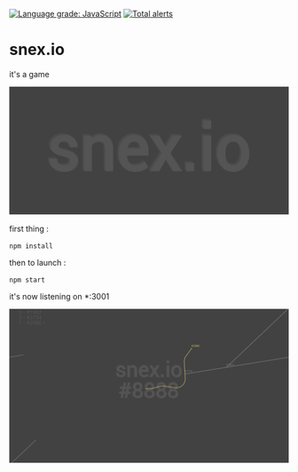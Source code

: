 [![Language grade: JavaScript](https://img.shields.io/lgtm/grade/javascript/g/Klemek/snex.io.svg?logo=lgtm&logoWidth=18)](https://lgtm.com/projects/g/Klemek/snex.io/context:javascript)
[![Total alerts](https://img.shields.io/lgtm/alerts/g/Klemek/snex.io.svg?logo=lgtm&logoWidth=18)](https://lgtm.com/projects/g/Klemek/snex.io/alerts/)

# snex.io

it's a game

![preview](preview.gif)

first thing :
```
npm install
```

then to launch :
```
npm start
```
it's now listening on *:3001

![preview2](preview2.png)
